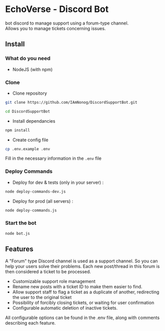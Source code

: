# EchoVerse - Discord Bot

bot discord to manage support using a forum-type channel.  
Allows you to manage tickets concerning issues.

## Install

### What do you need

- NodeJS (with npm)

### Clone
- Clone repository
```bash
git clone https://github.com/IAmNonog/DiscordSupportBot.git
```
```bash
cd DiscordSupportBot
```

- Install dependancies
```bash
npm install
```

- Create config file
```bash
cp .env.example .env
```
Fill in the necessary information in the <code>.env</code> file

### Deploy Commands

- Deploy for dev & tests (only in your server) :
```bash
node deploy-commands-dev.js
```
- Deploy for prod (all servers) :
```bash
node deploy-commands.js
```

### Start the bot
```bash
node bot.js
```

## Features

A "Forum" type Discord channel is used as a support channel. So you can help your users solve their problems. Each new post/thread in this forum is then considered a ticket to be processed.  

- Customizable support role management
- Rename new posts with a ticket ID to make them easier to find.
- Allow support staff to flag a ticket as a duplicate of another, redirecting the user to the original ticket
- Possibility of forcibly closing tickets, or waiting for user confirmation 
- Configurable automatic deletion of inactive tickets.

All configurable options can be found in the .env file, along with comments describing each feature.  
